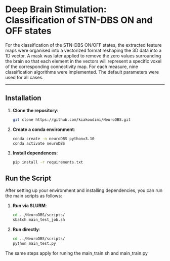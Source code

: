 # Deep Brain Stimulation: Classification of STN-DBS ON and OFF states
For the classification of the STN-DBS ON/OFF states, the extracted feature maps were organised into a vectorized format reshaping the 3D data into a 1D vector. A mask was later applied to remove the zero values surrounding the brain so that each element in the vectors will represent a specific voxel of the corresponding connectivity map. For each measure, nine classification algorithms were implemented. The default parameters were used for all cases.

---

## Installation

1. **Clone the repository**:

   ```bash
   git clone https://github.com/kiakoudimi/NeuroDBS.git

2. **Create a conda environment**:
   ```bash
   conda create -n neuroDBS python=3.10
   conda activate neuroDBS

2. **Install dependences**:
   ```bash
   pip install -r requirements.txt

## Run the Script
After setting up your environment and installing dependencies, you can run the main scripts as follows:

1. **Run via SLURM**:

   ```bash
   cd ../NeuroDBS/scripts/
   sbatch main_test_job.sh
   
2. **Run directly**:

   ```bash
   cd ../NeuroDBS/scripts/
   python main_test.py

The same steps apply for runing the  main_train.sh and main_train.py


